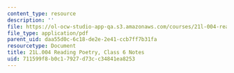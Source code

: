 ```yaml
---
content_type: resource
description: ''
file: https://ol-ocw-studio-app-qa.s3.amazonaws.com/courses/21l-004-reading-poetry-spring-2018/711599f8b0c17927d73cc34841ea8253_MIT21L_004_class6.pdf
file_type: application/pdf
parent_uid: daa55d0c-6c18-de2e-2e41-ccb7ff7b31fa
resourcetype: Document
title: 21L.004 Reading Poetry, Class 6 Notes
uid: 711599f8-b0c1-7927-d73c-c34841ea8253
---
```

